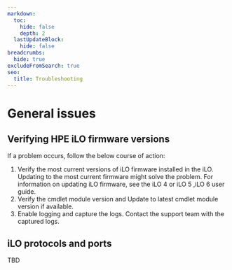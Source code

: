 ```yaml
---
markdown:
  toc:
    hide: false
    depth: 2
  lastUpdateBlock:
    hide: false
breadcrumbs:
  hide: true
excludeFromSearch: true
seo:
  title: Troubleshooting
---
```


# General issues

## Verifying HPE iLO firmware versions

If a problem occurs, follow the below course of action:

1. Verify the most current versions of iLO firmware installed in the iLO.
   Updating to the most current firmware might solve the problem.
   For information on updating iLO firmware, see the
   iLO 4 or iLO 5 ,iLO 6 user guide.
2. Verify the cmdlet module version and Update to latest
   cmdlet module version if available.
3. Enable logging and capture the logs. Contact the support
   team with the captured logs.

## iLO protocols and ports

TBD
